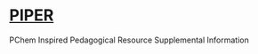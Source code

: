 # [PIPER](https://chemistry.coe.edu/piper)
PChem Inspired Pedagogical Resource Supplemental Information
